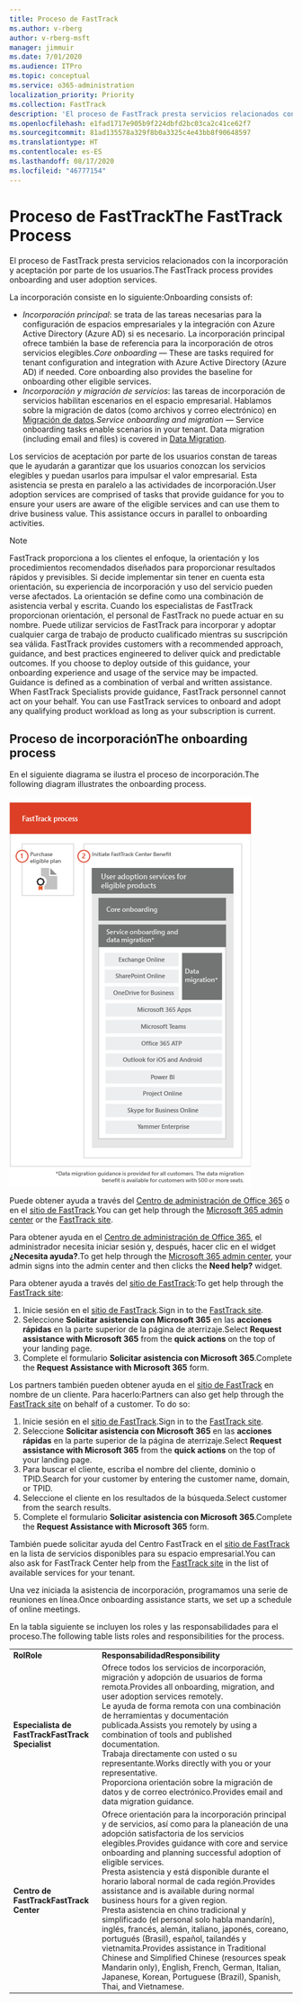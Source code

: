 ```yaml
---
title: Proceso de FastTrack
ms.author: v-rberg
author: v-rberg-msft
manager: jimmuir
ms.date: 7/01/2020
ms.audience: ITPro
ms.topic: conceptual
ms.service: o365-administration
localization_priority: Priority
ms.collection: FastTrack
description: 'El proceso de FastTrack presta servicios relacionados con la incorporación y aceptación por parte de los usuarios. '
ms.openlocfilehash: e1fad1717e905b9f224dbfd2bc03ca2c41ce62f7
ms.sourcegitcommit: 81ad135578a329f8b0a3325c4e43bb8f90648597
ms.translationtype: HT
ms.contentlocale: es-ES
ms.lasthandoff: 08/17/2020
ms.locfileid: "46777154"
---
```

# <a name="the-fasttrack-process"></a><span data-ttu-id="2b699-103">Proceso de FastTrack</span><span class="sxs-lookup"><span data-stu-id="2b699-103">The FastTrack Process</span></span>

<span data-ttu-id="2b699-104">El proceso de FastTrack presta servicios relacionados con la incorporación y aceptación por parte de los usuarios.</span><span class="sxs-lookup"><span data-stu-id="2b699-104">The FastTrack process provides onboarding and user adoption services.</span></span> 
  
<span data-ttu-id="2b699-105">La incorporación consiste en lo siguiente:</span><span class="sxs-lookup"><span data-stu-id="2b699-105">Onboarding consists of:</span></span>
  
- <span data-ttu-id="2b699-p101">*Incorporación principal*: se trata de las tareas necesarias para la configuración de espacios empresariales y la integración con Azure Active Directory (Azure AD) si es necesario. La incorporación principal ofrece también la base de referencia para la incorporación de otros servicios elegibles.</span><span class="sxs-lookup"><span data-stu-id="2b699-p101">*Core onboarding* — These are tasks required for tenant configuration and integration with Azure Active Directory (Azure AD) if needed. Core onboarding also provides the baseline for onboarding other eligible services.</span></span> 
- <span data-ttu-id="2b699-p102">*Incorporación y migración de servicios*: las tareas de incorporación de servicios habilitan escenarios en el espacio empresarial. Hablamos sobre la migración de datos (como archivos y correo electrónico) en [Migración de datos](O365-data-migration.md).</span><span class="sxs-lookup"><span data-stu-id="2b699-p102">*Service onboarding and migration* — Service onboarding tasks enable scenarios in your tenant. Data migration (including email and files) is covered in [Data Migration](O365-data-migration.md).</span></span> 
    
<span data-ttu-id="2b699-p103">Los servicios de aceptación por parte de los usuarios constan de tareas que le ayudarán a garantizar que los usuarios conozcan los servicios elegibles y puedan usarlos para impulsar el valor empresarial. Esta asistencia se presta en paralelo a las actividades de incorporación.</span><span class="sxs-lookup"><span data-stu-id="2b699-p103">User adoption services are comprised of tasks that provide guidance for you to ensure your users are aware of the eligible services and can use them to drive business value. This assistance occurs in parallel to onboarding activities.</span></span>
  
> [!NOTE]
> <span data-ttu-id="2b699-p104">FastTrack proporciona a los clientes el enfoque, la orientación y los procedimientos recomendados diseñados para proporcionar resultados rápidos y previsibles. Si decide implementar sin tener en cuenta esta orientación, su experiencia de incorporación y uso del servicio pueden verse afectados. La orientación se define como una combinación de asistencia verbal y escrita. Cuando los especialistas de FastTrack proporcionan orientación, el personal de FastTrack no puede actuar en su nombre. Puede utilizar servicios de FastTrack para incorporar y adoptar cualquier carga de trabajo de producto cualificado mientras su suscripción sea válida. </span><span class="sxs-lookup"><span data-stu-id="2b699-p104">FastTrack provides customers with a recommended approach, guidance, and best practices engineered to deliver quick and predictable outcomes. If you choose to deploy outside of this guidance, your onboarding experience and usage of the service may be impacted. Guidance is defined as a combination of verbal and written assistance. When FastTrack Specialists provide guidance, FastTrack personnel cannot act on your behalf. You can use FastTrack services to onboard and adopt any qualifying product workload as long as your subscription is current.</span></span> 
  
## <a name="the-onboarding-process"></a><span data-ttu-id="2b699-117">Proceso de incorporación</span><span class="sxs-lookup"><span data-stu-id="2b699-117">The onboarding process</span></span>

<span data-ttu-id="2b699-118">En el siguiente diagrama se ilustra el proceso de incorporación.</span><span class="sxs-lookup"><span data-stu-id="2b699-118">The following diagram illustrates the onboarding process.</span></span>
  
![Escala de tiempo para el uso de la ventaja de incorporación](media/o365-onboarding-timeline-m365-apps.png)
  
<span data-ttu-id="2b699-120">Puede obtener ayuda a través del [Centro de administración de Office 365](https://go.microsoft.com/fwlink/?linkid=2032704) o en el [sitio de FastTrack](https://go.microsoft.com/fwlink/?linkid=780698).</span><span class="sxs-lookup"><span data-stu-id="2b699-120">You can get help through the [Microsoft 365 admin center](https://go.microsoft.com/fwlink/?linkid=2032704) or the [FastTrack site](https://go.microsoft.com/fwlink/?linkid=780698).</span></span> 

<span data-ttu-id="2b699-121">Para obtener ayuda en el [Centro de administración de Office 365](https://go.microsoft.com/fwlink/?linkid=2032704), el administrador necesita iniciar sesión y, después, hacer clic en el widget **¿Necesita ayuda?**.</span><span class="sxs-lookup"><span data-stu-id="2b699-121">To get help through the [Microsoft 365 admin center](https://go.microsoft.com/fwlink/?linkid=2032704), your admin signs into the admin center and then clicks the **Need help?** widget.</span></span> 

<span data-ttu-id="2b699-122">Para obtener ayuda a través del [sitio de FastTrack](https://go.microsoft.com/fwlink/?linkid=780698):</span><span class="sxs-lookup"><span data-stu-id="2b699-122">To get help through the [FastTrack site](https://go.microsoft.com/fwlink/?linkid=780698):</span></span> 
1.    <span data-ttu-id="2b699-123">Inicie sesión en el [sitio de FastTrack](https://go.microsoft.com/fwlink/?linkid=780698).</span><span class="sxs-lookup"><span data-stu-id="2b699-123">Sign in to the [FastTrack site](https://go.microsoft.com/fwlink/?linkid=780698).</span></span> 
2.    <span data-ttu-id="2b699-124">Seleccione **Solicitar asistencia con Microsoft 365** en las **acciones rápidas** en la parte superior de la página de aterrizaje.</span><span class="sxs-lookup"><span data-stu-id="2b699-124">Select **Request assistance with Microsoft 365** from the **quick actions** on the top of your landing page.</span></span>
3.    <span data-ttu-id="2b699-125">Complete el formulario **Solicitar asistencia con Microsoft 365**.</span><span class="sxs-lookup"><span data-stu-id="2b699-125">Complete the **Request Assistance with Microsoft 365** form.</span></span>
  
<span data-ttu-id="2b699-p105">Los partners también pueden obtener ayuda en el [sitio de FastTrack](https://go.microsoft.com/fwlink/?linkid=780698) en nombre de un cliente. Para hacerlo:</span><span class="sxs-lookup"><span data-stu-id="2b699-p105">Partners can also get help through the [FastTrack site](https://go.microsoft.com/fwlink/?linkid=780698) on behalf of a customer. To do so:</span></span>
1.    <span data-ttu-id="2b699-128">Inicie sesión en el [sitio de FastTrack](https://go.microsoft.com/fwlink/?linkid=780698).</span><span class="sxs-lookup"><span data-stu-id="2b699-128">Sign in to the [FastTrack site](https://go.microsoft.com/fwlink/?linkid=780698).</span></span> 
2.    <span data-ttu-id="2b699-129">Seleccione **Solicitar asistencia con Microsoft 365** en las **acciones rápidas** en la parte superior de la página de aterrizaje.</span><span class="sxs-lookup"><span data-stu-id="2b699-129">Select **Request assistance with Microsoft 365** from the **quick actions** on the top of your landing page.</span></span>
3.    <span data-ttu-id="2b699-130">Para buscar el cliente, escriba el nombre del cliente, dominio o TPID.</span><span class="sxs-lookup"><span data-stu-id="2b699-130">Search for your customer by entering the customer name, domain, or TPID.</span></span>
4.    <span data-ttu-id="2b699-131">Seleccione el cliente en los resultados de la búsqueda.</span><span class="sxs-lookup"><span data-stu-id="2b699-131">Select customer from the search results.</span></span>
5.    <span data-ttu-id="2b699-132">Complete el formulario **Solicitar asistencia con Microsoft 365**.</span><span class="sxs-lookup"><span data-stu-id="2b699-132">Complete the **Request Assistance with Microsoft 365** form.</span></span>
  
 <span data-ttu-id="2b699-133">También puede solicitar ayuda del Centro FastTrack en el [sitio de FastTrack](https://go.microsoft.com/fwlink/?linkid=780698) en la lista de servicios disponibles para su espacio empresarial.</span><span class="sxs-lookup"><span data-stu-id="2b699-133">You can also ask for FastTrack Center help from the [FastTrack site](https://go.microsoft.com/fwlink/?linkid=780698) in the list of available services for your tenant.</span></span> 
    
 <span data-ttu-id="2b699-134">Una vez iniciada la asistencia de incorporación, programamos una serie de reuniones en línea.</span><span class="sxs-lookup"><span data-stu-id="2b699-134">Once onboarding assistance starts, we set up a schedule of online meetings.</span></span>

<span data-ttu-id="2b699-135">En la tabla siguiente se incluyen los roles y las responsabilidades para el proceso.</span><span class="sxs-lookup"><span data-stu-id="2b699-135">The following table lists roles and responsibilities for the process.</span></span>
    
|||
|:-----|:-----|
|<span data-ttu-id="2b699-136">**Rol**</span><span class="sxs-lookup"><span data-stu-id="2b699-136">**Role**</span></span> <br/> |<span data-ttu-id="2b699-137">**Responsabilidad**</span><span class="sxs-lookup"><span data-stu-id="2b699-137">**Responsibility**</span></span> <br/> |
|<span data-ttu-id="2b699-138">**Especialista de FastTrack**</span><span class="sxs-lookup"><span data-stu-id="2b699-138">**FastTrack Specialist**</span></span> <br/> |<span data-ttu-id="2b699-139">Ofrece todos los servicios de incorporación, migración y adopción de usuarios de forma remota.</span><span class="sxs-lookup"><span data-stu-id="2b699-139">Provides all onboarding, migration, and user adoption services remotely.</span></span>  <br/> <span data-ttu-id="2b699-140">Le ayuda de forma remota con una combinación de herramientas y documentación publicada.</span><span class="sxs-lookup"><span data-stu-id="2b699-140">Assists you remotely by using a combination of tools and published documentation.</span></span> <br/> <span data-ttu-id="2b699-141">Trabaja directamente con usted o su representante.</span><span class="sxs-lookup"><span data-stu-id="2b699-141">Works directly with you or your representative.</span></span> <br/> <span data-ttu-id="2b699-142">Proporciona orientación sobre la migración de datos y de correo electrónico.</span><span class="sxs-lookup"><span data-stu-id="2b699-142">Provides email and data migration guidance.</span></span>|
|<span data-ttu-id="2b699-143">**Centro de FastTrack**</span><span class="sxs-lookup"><span data-stu-id="2b699-143">**FastTrack Center**</span></span>  <br/> |<span data-ttu-id="2b699-144">Ofrece orientación para la incorporación principal y de servicios, así como para la planeación de una adopción satisfactoria de los servicios elegibles.</span><span class="sxs-lookup"><span data-stu-id="2b699-144">Provides guidance with core and service onboarding and planning successful adoption of eligible services.</span></span>  <br/> <span data-ttu-id="2b699-145">Presta asistencia y está disponible durante el horario laboral normal de cada región.</span><span class="sxs-lookup"><span data-stu-id="2b699-145">Provides assistance and is available during normal business hours for a given region.</span></span> <br/> <span data-ttu-id="2b699-146">Presta asistencia en chino tradicional y simplificado (el personal solo habla mandarín), inglés, francés, alemán, italiano, japonés, coreano, portugués (Brasil), español, tailandés y vietnamita.</span><span class="sxs-lookup"><span data-stu-id="2b699-146">Provides assistance in Traditional Chinese and Simplified Chinese (resources speak Mandarin only), English, French, German, Italian, Japanese, Korean, Portuguese (Brazil), Spanish, Thai, and Vietnamese.</span></span>|
